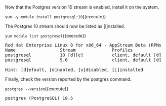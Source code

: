 Now that the Postgres version 10 stream is enabled, install it on the system.

`yum -y module install postgresql:10`{{execute}}

The Postgres 10 stream should now be listed as [i]nstalled.

`yum module list postgresql`{{execute}}

<pre class="file">
Red Hat Enterprise Linux 8 for x86_64 - AppStream Beta (RPMs)
Name                 Stream              Profiles                         Summary
postgresql           10 [d][e]           client, default [d] [i]          postgresql module
postgresql           9.6                 client, default [d]              postgresql module

Hint: [d]efault, [e]nabled, [x]disabled, [i]installed
</pre>

Finally, check the version reported by the postgres command.

`postgres --version`{{execute}}

<pre class="file">
postgres (PostgreSQL) 10.5
</pre>
